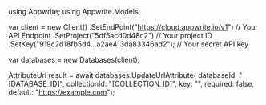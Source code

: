 using Appwrite;
using Appwrite.Models;

var client = new Client()
    .SetEndPoint("https://cloud.appwrite.io/v1") // Your API Endpoint
    .SetProject("5df5acd0d48c2") // Your project ID
    .SetKey("919c2d18fb5d4...a2ae413da83346ad2"); // Your secret API key

var databases = new Databases(client);

AttributeUrl result = await databases.UpdateUrlAttribute(
    databaseId: "[DATABASE_ID]",
    collectionId: "[COLLECTION_ID]",
    key: "",
    required: false,
    default: "https://example.com");